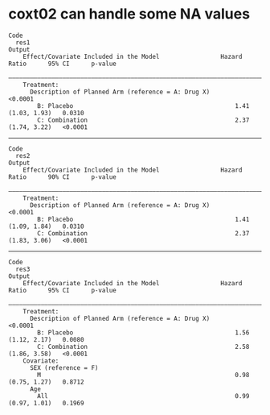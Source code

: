 # coxt02 can handle some NA values

    Code
      res1
    Output
        Effect/Covariate Included in the Model                 Hazard Ratio      95% CI      p-value
        ————————————————————————————————————————————————————————————————————————————————————————————
        Treatment:                                                                                  
          Description of Planned Arm (reference = A: Drug X)                                 <0.0001
            B: Placebo                                             1.41       (1.03, 1.93)   0.0310 
            C: Combination                                         2.37       (1.74, 3.22)   <0.0001

---

    Code
      res2
    Output
        Effect/Covariate Included in the Model                 Hazard Ratio      90% CI      p-value
        ————————————————————————————————————————————————————————————————————————————————————————————
        Treatment:                                                                                  
          Description of Planned Arm (reference = A: Drug X)                                 <0.0001
            B: Placebo                                             1.41       (1.09, 1.84)   0.0310 
            C: Combination                                         2.37       (1.83, 3.06)   <0.0001

---

    Code
      res3
    Output
        Effect/Covariate Included in the Model                 Hazard Ratio      95% CI      p-value
        ————————————————————————————————————————————————————————————————————————————————————————————
        Treatment:                                                                                  
          Description of Planned Arm (reference = A: Drug X)                                 <0.0001
            B: Placebo                                             1.56       (1.12, 2.17)   0.0080 
            C: Combination                                         2.58       (1.86, 3.58)   <0.0001
        Covariate:                                                                                  
          SEX (reference = F)                                                                       
            M                                                      0.98       (0.75, 1.27)   0.8712 
          Age                                                                                       
            All                                                    0.99       (0.97, 1.01)   0.1969 

